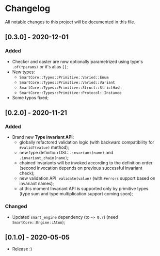 # Changelog
All notable changes to this project will be documented in this file.

## [0.3.0] - 2020-12-01
### Added
- Checker and caster are now optionally parametrized using type's `.of(*params)` or it's alias `[]`;
- New types:
  - `SmartCore::Types::Primitive::Varied::Enum`
  - `SmartCore::Types::Primitive::Varied::Variant`
  - `SmartCore::Types::Primitive::Struct::StrictHash`
  - `SmartCore::Types::Primitive::Protocol::Instance`
- Some typos fixed;

## [0.2.0] - 2020-11-21
### Added
- Brand new **Type invariant API**:
  - globally refactored validation logic (with backward compatibility for `#valid?(value)` method);
  - new type definition DSL: `.invariant(name)` and `.invariant_chain(name)`;
  - chained invariants will be invoked according to the definition order (second invocation
    depends on previous successful invariant check);
  - new validation API: `validate(value)` (with `#errors` support based on invariant names);
  - at this moment Invariant API is supported only by primitive types (type sum and type multiplication support coming soon);

### Changed

- Updated `smart_engine` dependency (to `~> 0.7`) (need `SmartCore::Engine::Atom`);

## [0.1.0] - 2020-05-05
- Release :)
